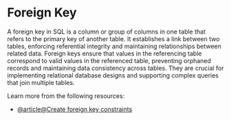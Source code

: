 # Foreign Key

A foreign key in SQL is a column or group of columns in one table that refers to the primary key of another table. It establishes a link between two tables, enforcing referential integrity and maintaining relationships between related data. Foreign keys ensure that values in the referencing table correspond to valid values in the referenced table, preventing orphaned records and maintaining data consistency across tables. They are crucial for implementing relational database designs and supporting complex queries that join multiple tables.

Learn more from the following resources:

- [@article@Create foreign key constraints](https://learn.microsoft.com/en-us/sql/relational-databases/tables/create-foreign-key-relationships?view=sql-server-ver16)

